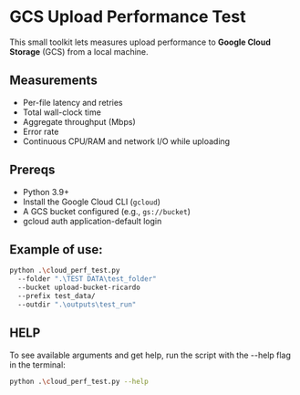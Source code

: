 # GCS Upload Performance Test

This small toolkit lets measures upload performance to **Google Cloud Storage** (GCS) from a local machine.

## Measurements
- Per-file latency and retries
- Total wall-clock time
- Aggregate throughput (Mbps)
- Error rate
- Continuous CPU/RAM and network I/O while uploading

## Prereqs
- Python 3.9+
- Install the Google Cloud CLI (`gcloud`)
- A GCS bucket configured (e.g., `gs://bucket`)
- gcloud auth application-default login

## Example of use:
```bash
python .\cloud_perf_test.py 
  --folder ".\TEST DATA\test_folder" 
  --bucket upload-bucket-ricardo 
  --prefix test_data/ 
  --outdir ".\outputs\test_run"
```

## HELP
To see available arguments and get help, run the script with the --help flag in the terminal:
```bash
python .\cloud_perf_test.py --help
```


